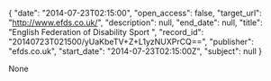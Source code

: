 {
  "date": "2014-07-23T02:15:00", 
  "open_access": false, 
  "target_url": "http://www.efds.co.uk/", 
  "description": null, 
  "end_date": null, 
  "title": "English Federation of Disability Sport ", 
  "record_id": "20140723T021500/yUaKbeTV+Z+L1yzNUXPrCQ==", 
  "publisher": "efds.co.uk", 
  "start_date": "2014-07-23T02:15:00Z", 
  "subject": null
}

None
